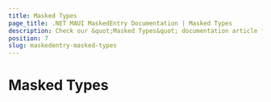 ```yaml
---
title: Masked Types
page_title: .NET MAUI MaskedEntry Documentation | Masked Types
description: Check our &quot;Masked Types&quot; documentation article for Telerik MaskedEntry for .NET MAUI.
position: 7
slug: maskedentry-masked-types
---
```


# Masked Types